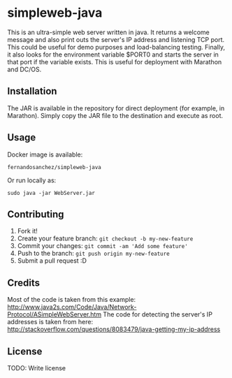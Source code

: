 # simpleweb-java

This is an ultra-simple web server written in java. It returns a welcome message and also print outs the server's IP address and listening TCP port. This could be useful for demo purposes and load-balancing testing. Finally, it also looks for the environment variable $PORT0 and starts the server in that port if the variable exists. This is useful for deployment with Marathon and DC/OS.

## Installation

The JAR is available in the repository for direct deployment (for example, in Marathon). Simply copy the JAR file to the destination and execute as root.

## Usage

Docker image is available:

``` fernandosanchez/simpleweb-java ```

Or run locally as:

``` sudo java -jar WebServer.jar ```

## Contributing

1. Fork it!
2. Create your feature branch: `git checkout -b my-new-feature`
3. Commit your changes: `git commit -am 'Add some feature'`
4. Push to the branch: `git push origin my-new-feature`
5. Submit a pull request :D

## Credits

Most of the code is taken from this example: http://www.java2s.com/Code/Java/Network-Protocol/ASimpleWebServer.htm
The code for detecting the server's IP addresses is taken from here: http://stackoverflow.com/questions/8083479/java-getting-my-ip-address

## License

TODO: Write license
